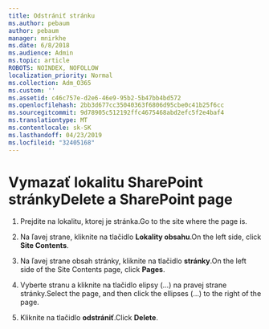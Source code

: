 ```yaml
---
title: Odstrániť stránku
ms.author: pebaum
author: pebaum
manager: mnirkhe
ms.date: 6/8/2018
ms.audience: Admin
ms.topic: article
ROBOTS: NOINDEX, NOFOLLOW
localization_priority: Normal
ms.collection: Adm_O365
ms.custom: ''
ms.assetid: c46c757e-d2e6-46e9-95b2-5b47bb4bd572
ms.openlocfilehash: 2bb3d677cc35040363f6806d95cbe0c41b25f6cc
ms.sourcegitcommit: 9d78905c512192ffc4675468abd2efc5f2e4baf4
ms.translationtype: MT
ms.contentlocale: sk-SK
ms.lasthandoff: 04/23/2019
ms.locfileid: "32405168"
---
```

# <a name="delete-a-sharepoint-page"></a><span data-ttu-id="a4385-102">Vymazať lokalitu SharePoint stránky</span><span class="sxs-lookup"><span data-stu-id="a4385-102">Delete a SharePoint page</span></span>

1. <span data-ttu-id="a4385-103">Prejdite na lokalitu, ktorej je stránka.</span><span class="sxs-lookup"><span data-stu-id="a4385-103">Go to the site where the page is.</span></span>
    
2. <span data-ttu-id="a4385-104">Na ľavej strane, kliknite na tlačidlo **Lokality obsahu**.</span><span class="sxs-lookup"><span data-stu-id="a4385-104">On the left side, click **Site Contents**.</span></span>
    
3. <span data-ttu-id="a4385-105">Na ľavej strane obsah stránky, kliknite na tlačidlo **stránky**.</span><span class="sxs-lookup"><span data-stu-id="a4385-105">On the left side of the Site Contents page, click **Pages**.</span></span>
    
4. <span data-ttu-id="a4385-106">Vyberte stranu a kliknite na tlačidlo elipsy (...) na pravej strane stránky.</span><span class="sxs-lookup"><span data-stu-id="a4385-106">Select the page, and then click the ellipses (...) to the right of the page.</span></span>
    
5. <span data-ttu-id="a4385-107">Kliknite na tlačidlo **odstrániť**.</span><span class="sxs-lookup"><span data-stu-id="a4385-107">Click **Delete**.</span></span>
    

